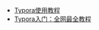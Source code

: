  - [Typora使用教程](https://www.typora.net/527.html)
 - [Typora入门：全网最全教程](https://www.cnblogs.com/hider/p/11614688.html)

